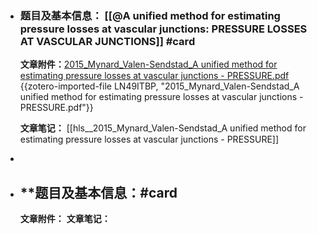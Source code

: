 - ### **题目及基本信息**： [[@A unified method for estimating pressure losses at vascular junctions: PRESSURE LOSSES AT VASCULAR JUNCTIONS]] #card
  **文章附件：**[2015_Mynard_Valen-Sendstad_A unified method for estimating pressure losses at vascular junctions - PRESSURE.pdf](zotero://select/groups/4605909/items/LN49ITBP) {{zotero-imported-file LN49ITBP, "2015_Mynard_Valen-Sendstad_A unified method for estimating pressure losses at vascular junctions - PRESSURE.pdf"}}
  
  **文章笔记：** [[hls__2015_Mynard_Valen-Sendstad_A unified method for estimating pressure losses at vascular junctions - PRESSURE]]
-
- ## **题目及基本信息：#card
  **文章附件：**
  **文章笔记：**